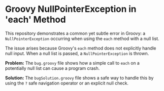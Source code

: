 # Groovy NullPointerException in 'each' Method

This repository demonstrates a common yet subtle error in Groovy: a `NullPointerException` occurring when using the `each` method with a null list.

The issue arises because Groovy's `each` method does not explicitly handle null input.  When a null list is passed, a `NullPointerException` is thrown.

**Problem:** The `bug.groovy` file shows how a simple call to `each` on a potentially null list can cause a program crash.

**Solution:** The `bugSolution.groovy` file shows a safe way to handle this by using the `?` safe navigation operator or an explicit null check.